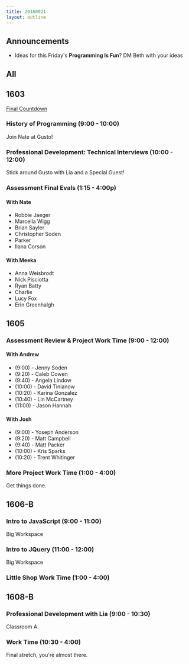 ```yaml
---
title: 20160921
layout: outline
---
```


## Announcements
* Ideas for this Friday's **Programming Is Fun**? DM Beth with your ideas

## All

## 1603

[Final Countdown](https://gist.github.com/rrgayhart/c8d9a937782d533372c16e333c271772)

### History of Programming (9:00 - 10:00)

Join Nate at Gusto!

### Professional Development: Technical Interviews (10:00 - 12:00)

Stick around Gusto with Lia and a Special Guest!

### Assessment Final Evals (1:15 - 4:00p)

#### With Nate

- Robbie Jaeger
- Marcella Wigg
- Brian Sayler
- Christopher Soden
- Parker
- Ilana Corson

#### With Meeka

- Anna Weisbrodt
- Nick Pisciotta
- Ryan Batty
- Charlie
- Lucy Fox
- Erin Greenhalgh

## 1605

### Assessment Review & Project Work Time (9:00 - 12:00)

#### With Andrew

* (9:00)  - Jenny Soden
* (9:20)  - Caleb Cowen
* (9:40)  - Angela Lindow
* (10:00)  - David Tinianow
* (10:20)  - Karina Gonzalez
* (10:40) - Lin McCartney
* (11:00) - Jason Hannah

#### With Josh

* (9:00)  - Yoseph Anderson
* (9:20)  - Matt Campbell
* (9:40)  - Matt Packer
* (10:00) - Kris Sparks
* (10:20) - Trent Whitinger


### More Project Work Time (1:00 - 4:00)

Get things done.


## 1606-B

### Intro to JavaScript (9:00 - 11:00)

Big Workspace

### Intro to JQuery (11:00 - 12:00)

Big Workspace

### Little Shop Work Time (1:00 - 4:00)


## 1608-B

### Professional Development with Lia (9:00 - 10:30)

Classroom A.

### Work Time (10:30 - 4:00)

Final stretch, you're almost there.
